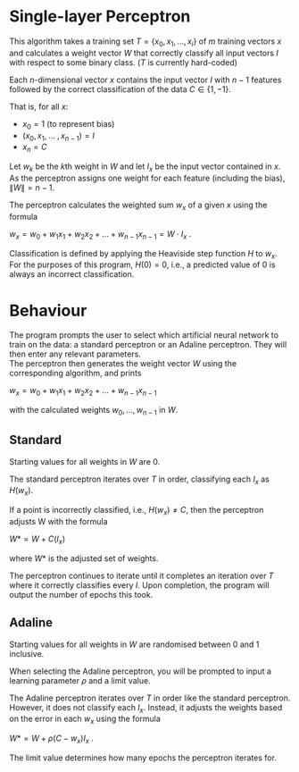 # Single-layer Perceptron

This algorithm takes a training set $`T = \{x_0, x_1, \ldots, x_i\}`$ of $`m`$ training vectors $`x`$ and calculates a weight vector $`W`$ that
correctly classify all input vectors $`I`$ with respect to some binary class. ($`T`$ is currently hard-coded)

Each $`n`$-dimensional vector $`x`$ contains the input vector $`I`$ with $`n-1`$ features followed by the correct
classification of the data $`C \in \{1, -1\}`$.


That is, for all $`x`$:
- $`x_0 = 1`$ (to represent bias)
- $`(x_0, x_1,\;\ldots\;,x_{n-1}) = I`$
- $`x_n = C`$


Let $`w_k`$ be the $`k`$th weight in $`W`$ and let $`I_x`$ be the input vector contained in $`x`$.\
As the perceptron assigns one weight for each feature (including the bias), $`\lVert W \rVert = n-1`$.

The perceptron calculates the weighted sum $`w_x`$ of a given $`x`$ using the formula

$`w_x = w_0 + w_1x_1+ w_2x_2 +\ldots+w_{n-1}x_{n-1} = W \cdot I_x`$ .

Classification is defined by applying the Heaviside step function $`H`$ to $`w_x`$.\
For the purposes of this program, $`H(0) = 0`$, i.e., a predicted value of $`0`$ is always an incorrect classification.

# Behaviour

The program prompts the user to select which artificial neural network to train on the data:
a standard perceptron or an Adaline perceptron. They will then enter any relevant parameters.\
The perceptron then generates the weight vector $`W`$ using the corresponding algorithm, and prints

$`w_x = w_0 + w_1x_1+ w_2x_2 +\ldots+w_{n-1}x_{n-1}`$

with the calculated weights $`w_0, \ldots, w_{n-1}`$ in $`W`$.

## Standard

Starting values for all weights in $W$ are $0$.

The standard perceptron iterates over $`T`$ in order, classifying each $`I_x`$ as $`H(w_x)`$.

If a point is incorrectly classified, i.e., $`H(w_x) \neq C`$, then the perceptron adjusts W
with the formula

$`W* = W + C(I_x)`$

where $`W*`$ is the adjusted set of weights.

The perceptron continues to iterate until it completes an iteration over $`T`$ where it correctly classifies every $`I`$.
Upon completion, the program will output the number of epochs this took.

## Adaline

Starting values for all weights in $W$ are randomised between $0$ and $1$ inclusive.

When selecting the Adaline perceptron, you will be prompted to input a learning parameter $`\rho`$ and a limit value.

The Adaline perceptron iterates over $`T`$ in order like the standard perceptron. However, it does not classify each
$`I_x`$. Instead, it adjusts the weights based on the error in each $`w_x`$ using the formula

$`W* = W + \rho(C-w_x)I_x`$ .

The limit value determines how many epochs the perceptron iterates for.
